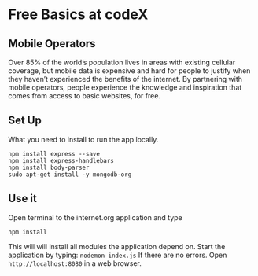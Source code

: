 # Free Basics at codeX
 
## Mobile Operators
 
  Over 85% of the world’s population lives in areas with existing cellular coverage, but mobile data is expensive and hard for people to justify when they haven’t experienced the benefits of the internet. By partnering with mobile operators, people experience the knowledge and inspiration that comes from access to basic websites, for free.
 
## Set Up
 What you need to install to run the app locally.
 
 ```
 npm install express --save
 npm install express-handlebars
 npm install body-parser
 sudo apt-get install -y mongodb-org
 
 ```
## Use it 
 
Open terminal to the internet.org application and type
 
 ```
 npm install
 
 ```
 This will will install all modules the application depend on.
 Start the application by typing: ``` nodemon index.js ```
 If there are no errors. Open ```http://localhost:8080``` in a web browser.
